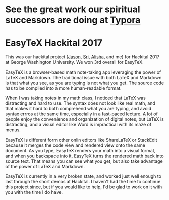 # See the great work our spiritual successors are doing at [Typora](https://typora.io/)

# EasyTeX Hackital 2017

This was our hackital project ([Jason](https://github.com/codethejason),
[Sri](https://github.com/spp2010), [Alisha](https://github.com/pikachu1995),
and me) for Hackital 2017 at George Washington University. We won 3rd overall
for EasyTeX. 

EasyTeX is a browser-based math note-taking app leveraging the power of LaTeX
and Markdown. The traditional issue with both LaTeX and Markdown is that what
you see, as you are typing is not what you get. The source code has to be
compiled into a more human-readable format.

When I was taking notes in my math class, I noticed that LaTeX was distracting
and hard to use. The syntax does not look like real math, and that makes it
hard to both comprehend what you are typing, and avoid syntax errros at the
same time, especially in a fast-paced lecture. A lot of people enjoy the
convenience and organization of digital notes, but LaTeX is distracting, and a
visual editor like Word is impractical with its maze of menus.

EasyTeX is different form other onlin editors like ShareLaTeX or StackEdit
because it merges the code view and rendered view onto the same document. As
you type, EasyTeX renders your math into a visual format, and when you
backspace into it, EasyTeX turns the rendered math back into source text. That
means you can see what you get, but also take advantage of the power of LaTeX
and Markdown.

EasyTeX is currently in a very broken state, and worked just well enough to
last through the short demos at Hackital. I haven't had the time to continue
this project since, but if you would like to help, I'd be glad to work on it
with you with the time I do have.
